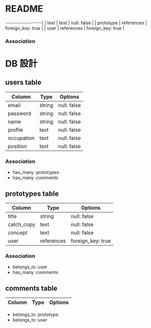 # README

------------------|
| text        | text       | null: false       |
| prototype   | references | foreign_key: true |
| user        | references | foreign_key: true |

### Association
# DB 設計

## users table

| Column             | Type                | Options                 |
|--------------------|---------------------|-------------------------|
| email              | string              | null: false             |
| password           | string              | null: false             |
| name               | string              | null: false             |
| profile            | text                | null: false             |
| occupation         | text                | null: false             |
| position           | text                | null: false             |

### Association

* has_many :prototypes
* has_many :comments

## prototypes table

| Column                              | Type       | Options           |
|-------------------------------------|------------|-------------------|
| title                               | string     | null: false       |
| catch_copy                          | text       | null: false       |
| concept                             | text       | null: false       |
| user                                | references | foreign_key: true |

### Association

- belongs_to :user
- has_many :comments

## comments table

| Column      | Type       | Options           |
|-------------|------------|-
- belongs_to :prototype
- belongs_to :user
